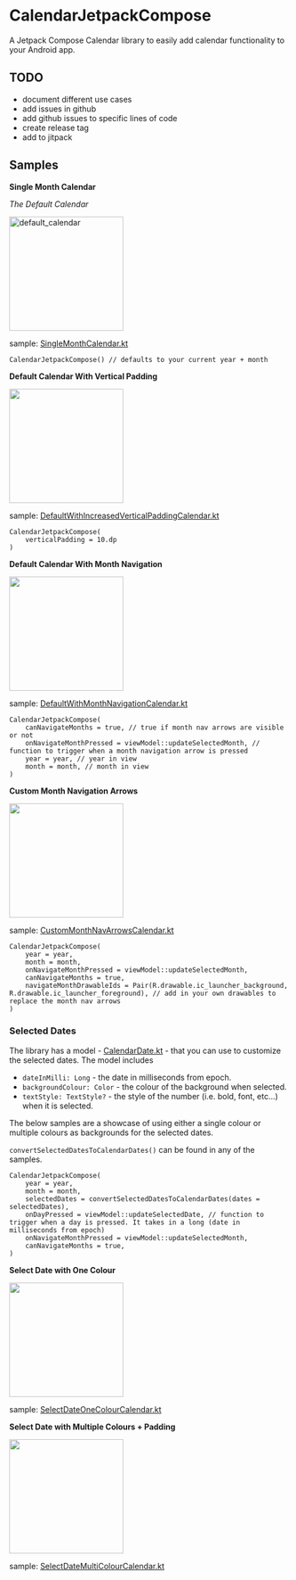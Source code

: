 # CalendarJetpackCompose
A Jetpack Compose Calendar library to easily add calendar functionality to your Android app.

## TODO
- document different use cases
- add issues in github
- add github issues to specific lines of code
- create release tag
- add to jitpack

## Samples

**Single Month Calendar**

_The Default Calendar_

<img width="205" alt="default_calendar" src="https://user-images.githubusercontent.com/12566260/111803752-9619bc00-888c-11eb-8bfc-e03622bcf7f1.png">

sample: [SingleMonthCalendar.kt](https://github.com/fvalela1/CalendarJetpackCompose/blob/main/sample/src/main/java/com/fvalela/calendarjetpackcompose/sample/SingleMonthCalendar.kt)
```
CalendarJetpackCompose() // defaults to your current year + month
```

**Default Calendar With Vertical Padding**

<img src="https://user-images.githubusercontent.com/12566260/111799330-26a1cd80-8888-11eb-88f5-939f8e8833be.png" width="205"/>

sample: [DefaultWithIncreasedVerticalPaddingCalendar.kt](https://github.com/fvalela1/CalendarJetpackCompose/blob/main/sample/src/main/java/com/fvalela/calendarjetpackcompose/sample/DefaultWithIncreasedVerticalPaddingCalendar.kt)
```
CalendarJetpackCompose(
    verticalPadding = 10.dp
)
```

**Default Calendar With Month Navigation**

<img src="https://user-images.githubusercontent.com/12566260/111799936-b47db880-8888-11eb-8a6f-1981fe88e26d.gif" width="205"/>

sample: [DefaultWithMonthNavigationCalendar.kt](https://github.com/fvalela1/CalendarJetpackCompose/blob/main/sample/src/main/java/com/fvalela/calendarjetpackcompose/sample/DefaultWithMonthNavigationCalendar.kt)
```
CalendarJetpackCompose(
    canNavigateMonths = true, // true if month nav arrows are visible or not
    onNavigateMonthPressed = viewModel::updateSelectedMonth, // function to trigger when a month navigation arrow is pressed
    year = year, // year in view
    month = month, // month in view
)
```

**Custom Month Navigation Arrows** 

<img src="https://user-images.githubusercontent.com/12566260/111799533-56e96c00-8888-11eb-893e-d0985933d039.gif" width="205"/>

sample: [CustomMonthNavArrowsCalendar.kt](https://github.com/fvalela1/CalendarJetpackCompose/blob/main/sample/src/main/java/com/fvalela/calendarjetpackcompose/sample/CustomMonthNavArrowsCalendar.kt)
```
CalendarJetpackCompose(
    year = year,
    month = month,
    onNavigateMonthPressed = viewModel::updateSelectedMonth,
    canNavigateMonths = true,
    navigateMonthDrawableIds = Pair(R.drawable.ic_launcher_background, R.drawable.ic_launcher_foreground), // add in your own drawables to replace the month nav arrows
)
```

### Selected Dates

The library has a model - [CalendarDate.kt](https://github.com/fvalela1/CalendarJetpackCompose/blob/main/CalendarJetPackCompose/src/main/java/com/fvalela/calendarjetpackcompose/model/CalendarDate.kt) - that you can use to customize the selected dates. 
The model includes 
* `dateInMilli: Long` - the date in milliseconds from epoch.
* `backgroundColour: Color` - the colour of the background when selected.
* `textStyle: TextStyle?` - the style of the number (i.e. bold, font, etc...) when it is selected.

The below samples are a showcase of using either a single colour or multiple colours as backgrounds for the selected dates.

`convertSelectedDatesToCalendarDates()` can be found in any of the samples.

```
CalendarJetpackCompose(
    year = year,
    month = month,
    selectedDates = convertSelectedDatesToCalendarDates(dates = selectedDates),
    onDayPressed = viewModel::updateSelectedDate, // function to trigger when a day is pressed. It takes in a long (date in milliseconds from epoch)
    onNavigateMonthPressed = viewModel::updateSelectedMonth,
    canNavigateMonths = true,
)
```

**Select Date with One Colour**

<img src="https://user-images.githubusercontent.com/12566260/111799368-30c3cc00-8888-11eb-8d7e-89716d818312.gif" width="205"/>

sample: [SelectDateOneColourCalendar.kt](https://github.com/fvalela1/CalendarJetpackCompose/blob/main/sample/src/main/java/com/fvalela/calendarjetpackcompose/sample/SelectDateOneColourCalendar.kt)


**Select Date with Multiple Colours + Padding**

<img src="https://user-images.githubusercontent.com/12566260/111799485-4a651380-8888-11eb-94fc-352b45ca085b.gif" width="205"/>

sample: [SelectDateMultiColourCalendar.kt](https://github.com/fvalela1/CalendarJetpackCompose/blob/main/sample/src/main/java/com/fvalela/calendarjetpackcompose/sample/SelectDateMultiColourCalendar.kt)

